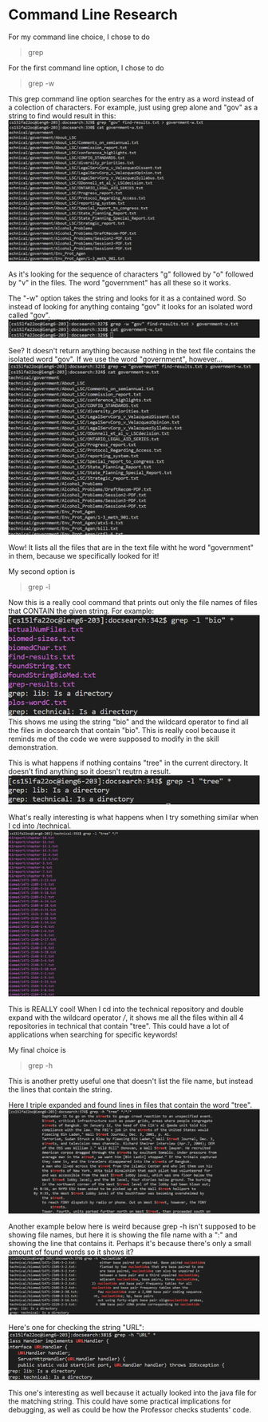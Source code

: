 # Command Line Research
For my command line choice, I chose to do 
> grep 

For the first command line option, I chose to do 
> grep -w

This grep command line option searches for the entry as a word instead of a colection of characters. For example, just using grep alone and "gov" as a string to find would result in this:
![regular grep](Lab-Report-2-Pictures\grep-regular.png)

As it's looking for the sequence of characters "g" followed by "o" followed by "v" in the files. The word "government" has all these so it works. 

The "-w" option takes the string and looks for it as a contained word. So instead of looking for anything containg "gov" it looks for an isolated word called "gov". 
![gov-can't-find](Lab-Report-2-Pictures\grep-w3.png)

See? It doesn't return anything because nothing in the text file contains the isolated word "gov". If we use the word "government", however...
![found-government](Lab-Report-2-Pictures\grep-w2.png)

Wow! It lists all the files that are in the text file witht he word "government" in them, because we specifically looked for it!

My second option is 
> grep -l 

Now this is a really cool command that prints out only the file names of files that CONTAIN the given string. For example:
![grepL1](Lab-Report-2-Pictures\grepLBio1.png)
This shows me using the string "bio" and the wildcard operator to find all the files in docsearch that contain "bio". This is really cool because it reminds me of the code we were supposed to modify in the skill demonstration.

This is what happens if nothing contains "tree" in the current directory. It doesn't find anything so it doesn't reutrn a result.
![grepNoResult](Lab-Report-2-Pictures\grepL2NoResult.png)

What's really interesting is what happens when I try something similar when I cd into /technical.  
![grepL3](Lab-Report-2-Pictures\grepL3WildCard.png)

This is REALLY cool! When I cd into the technical repository and double expand with the wildcard operator */*, it shows me all the files within all 4 repositories in technical that contain "tree". This could have a lot of applications when searching for specific keywords!

My final choice is
> grep -h

This is another pretty useful one that doesn't list the file name, but instead the lines that contain the string.

Here I triple expanded and found lines in files that contain the word "tree".
![grepH1](Lab-Report-2-Pictures\grepH1.png)


Another example below here is weird because grep -h isn't supposed to be showing file names, but here it is showing the file name with a ":" and showing the line that contains it. Perhaps it's because there's only a small amount of found words so it shows it?
![grepH2](Lab-Report-2-Pictures\grepH2.png)

Here's one for checking the string "URL":
![grepH3](Lab-Report-2-Pictures\grepH3URL.png)

This one's interesting as well because it actually looked into the java file for the matching string. This could have some practical implications for debugging, as well as could be how the Professor checks students' code.


